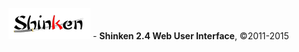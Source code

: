 ![Shinken logo](https://github.com/shinken-monitoring/mod-webui/blob/bs3/doc/user/logo_very_small.png) - **Shinken 2.4 Web User Interface**, ©2011-2015